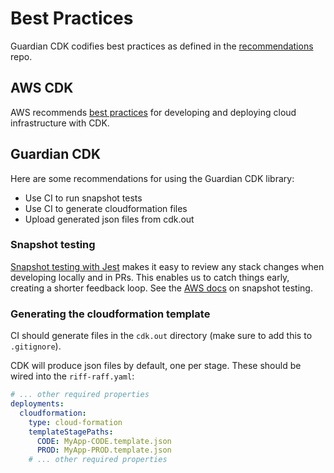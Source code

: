 # Best Practices

Guardian CDK codifies best practices as defined in the [recommendations](https://github.com/guardian/recommendations)
repo.

## AWS CDK
AWS recommends [best practices](https://docs.aws.amazon.com/cdk/v2/guide/best-practices.html) for developing and
deploying cloud infrastructure with CDK.

## Guardian CDK

Here are some recommendations for using the Guardian CDK library:
- Use CI to run snapshot tests
- Use CI to generate cloudformation files
- Upload generated json files from cdk.out

### Snapshot testing
[Snapshot testing with Jest](https://jestjs.io/docs/snapshot-testing) makes it easy to review any stack changes when
developing locally and in PRs. This enables us to catch things early, creating a shorter feedback loop. See the
[AWS docs](https://docs.aws.amazon.com/cdk/v2/guide/testing.html#testing_snapshot) on snapshot testing.

### Generating the cloudformation template
CI should generate files in the `cdk.out` directory (make sure to add this to `.gitignore`).

CDK will produce json files by default, one per stage. These should be wired into the `riff-raff.yaml`:

```yaml
# ... other required properties
deployments:
  cloudformation:
    type: cloud-formation
    templateStagePaths:
      CODE: MyApp-CODE.template.json
      PROD: MyApp-PROD.template.json
    # ... other required properties
```
